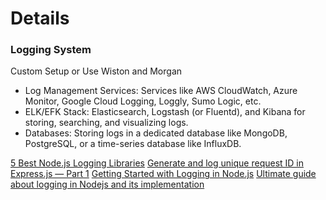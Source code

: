 # Details

### Logging System

Custom Setup or Use Wiston and Morgan

- Log Management Services: Services like AWS CloudWatch, Azure Monitor, Google Cloud Logging, Loggly, Sumo Logic, etc.
- ELK/EFK Stack: Elasticsearch, Logstash (or Fluentd), and Kibana for storing, searching, and visualizing logs.
- Databases: Storing logs in a dedicated database like MongoDB, PostgreSQL, or a time-series database like InfluxDB.

[5 Best Node.js Logging Libraries](https://www.highlight.io/blog/nodejs-logging-libraries)
[Generate and log unique request ID in Express.js — Part 1](https://medium.com/@joshuagame/generate-and-log-unique-request-id-in-express-js-part-1-a7b11411a69)
[Getting Started with Logging in Node.js](https://stackify.com/node-js-logging/)
[Ultimate guide about logging in Nodejs and its implementation](https://ritikchourasiya.medium.com/ultimate-guide-about-logging-in-nodejs-and-its-implementation-db593d8ddb54)
